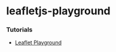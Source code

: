 leafletjs-playground
====================
### Tutorials
- [Leaflet Playground](https://codepen.io/njosefbeck/pen/EZaEbj)